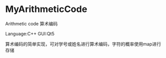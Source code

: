 # MyArithmeticCode
Arithmetic code 算术编码 

Language:C++ GUI:Qt5

算术编码的简单实现，可对学号或姓名进行算术编码，字符的概率使用map进行存储
